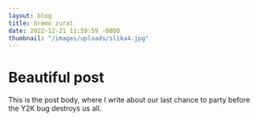 ```yaml
---
layout: blog
title: Gremo zurat
date: 2022-12-21 11:59:59 -0800
thumbnail: "/images/uploads/slika4.jpg"
---
```


# Beautiful post

This is the post body, where I write about our last chance to party before the Y2K bug destroys us all.